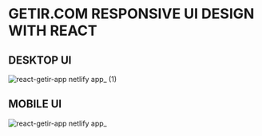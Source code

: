 # GETIR.COM RESPONSIVE UI DESIGN WITH REACT

## DESKTOP UI
![react-getir-app netlify app_ (1)](https://user-images.githubusercontent.com/65674132/132942080-05aa0df9-c260-45cf-82d6-c3962221c0f5.png)

## MOBILE UI
![react-getir-app netlify app_](https://user-images.githubusercontent.com/65674132/132942096-f2239611-a9ed-43a1-87cf-99b9fa4091b2.png)
